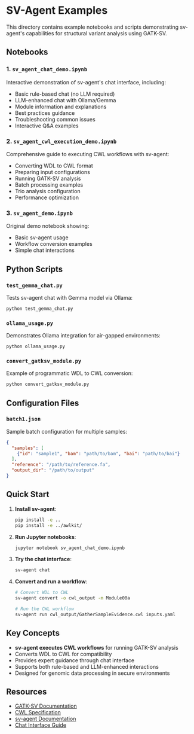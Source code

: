 # SV-Agent Examples

This directory contains example notebooks and scripts demonstrating sv-agent's capabilities for structural variant analysis using GATK-SV.

## Notebooks

### 1. `sv_agent_chat_demo.ipynb`
Interactive demonstration of sv-agent's chat interface, including:
- Basic rule-based chat (no LLM required)
- LLM-enhanced chat with Ollama/Gemma
- Module information and explanations
- Best practices guidance
- Troubleshooting common issues
- Interactive Q&A examples

### 2. `sv_agent_cwl_execution_demo.ipynb`
Comprehensive guide to executing CWL workflows with sv-agent:
- Converting WDL to CWL format
- Preparing input configurations
- Running GATK-SV analysis
- Batch processing examples
- Trio analysis configuration
- Performance optimization

### 3. `sv_agent_demo.ipynb`
Original demo notebook showing:
- Basic sv-agent usage
- Workflow conversion examples
- Simple chat interactions

## Python Scripts

### `test_gemma_chat.py`
Tests sv-agent chat with Gemma model via Ollama:
```bash
python test_gemma_chat.py
```

### `ollama_usage.py`
Demonstrates Ollama integration for air-gapped environments:
```bash
python ollama_usage.py
```

### `convert_gatksv_module.py`
Example of programmatic WDL to CWL conversion:
```bash
python convert_gatksv_module.py
```

## Configuration Files

### `batch1.json`
Sample batch configuration for multiple samples:
```json
{
  "samples": [
    {"id": "sample1", "bam": "path/to/bam", "bai": "path/to/bai"}
  ],
  "reference": "/path/to/reference.fa",
  "output_dir": "/path/to/output"
}
```

## Quick Start

1. **Install sv-agent**:
   ```bash
   pip install -e ..
   pip install -e ../awlkit/
   ```

2. **Run Jupyter notebooks**:
   ```bash
   jupyter notebook sv_agent_chat_demo.ipynb
   ```

3. **Try the chat interface**:
   ```bash
   sv-agent chat
   ```

4. **Convert and run a workflow**:
   ```bash
   # Convert WDL to CWL
   sv-agent convert -o cwl_output -m Module00a
   
   # Run the CWL workflow
   sv-agent run cwl_output/GatherSampleEvidence.cwl inputs.yaml
   ```

## Key Concepts

- **sv-agent executes CWL workflows** for running GATK-SV analysis
- Converts WDL to CWL for compatibility
- Provides expert guidance through chat interface
- Supports both rule-based and LLM-enhanced interactions
- Designed for genomic data processing in secure environments

## Resources

- [GATK-SV Documentation](https://github.com/broadinstitute/gatk-sv)
- [CWL Specification](https://www.commonwl.org/)
- [sv-agent Documentation](../docs/)
- [Chat Interface Guide](../docs/chat-interface.md)